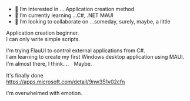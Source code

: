 - 👀 I’m interested in ....Application creation method
- 🌱 I’m currently learning ...C#, .NET MAUI
- 💞️ I’m looking to collaborate on ...someday, surely, maybe, a little

Application creation beginner.<br/>
I can only write simple scripts.

I'm trying FlauUI to control external applications from C#.<br/>
I am learning to create my first Windows desktop application using MAUI.<br/>
I'm almost there, I think....　Maybe.

It's finally done <br/>
https://apps.microsoft.com/detail/9nw351v02cfn

I'm overwhelmed with emotion.
<!---
tomsorenge/tomsorenge is a ✨ special ✨ repository because its `README.md` (this file) appears on your GitHub profile.
You can click the Preview link to take a look at your changes.
--->
